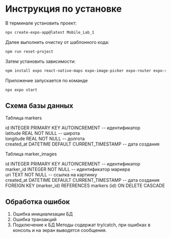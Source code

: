 # Инструкция по установке  

В терминале установить проект:
   ```bash
   npx create-expo-app@latest Mobile_Lab_1
   ```
Далее выполнить очистку от шаблонного кода:
   ```bash
   npm run reset-project
   ```
Затем установить зависимости:
   ```bash
   npm install expo react-native-maps expo-image-picker expo-router expo-sqlite
   ```
Приложение запускается по команде
   ```bash
   npx expo start
   ```

##  Схема базы данных  
Таблица markers  

id INTEGER PRIMARY KEY AUTOINCREMENT -- идентификатор  
latitude REAL NOT NULL -- широта  
longitude REAL NOT NULL -- долгота  
created_at DATETIME DEFAULT CURRENT_TIMESTAMP -- дата создания  
  
Таблица marker_images  

id INTEGER PRIMARY KEY AUTOINCREMENT -- идентификатор  
marker_id INTEGER NOT NULL -- идентификатор маркера  
uri TEXT NOT NULL -- ссылка на картинку  
created_at DATETIME DEFAULT CURRENT_TIMESTAMP -- дата создания  
FOREIGN KEY (marker_id) REFERENCES markers (id) ON DELETE CASCADE
  
##  Обработка ошибок  
1. Ошибка инициализации БД  
2. Ошибка транзакций  
3. Подключение к БД
Методы содержат try/catch, при ошибках в консоль и на экран выводятся сообщения.
